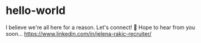 # hello-world
I believe we're all here for a reason. Let's connect! 🙂
Hope to hear from you soon... https://www.linkedin.com/in/jelena-rakic-recruiter/
